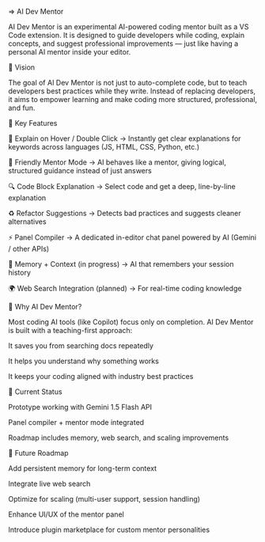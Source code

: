 =>     AI Dev Mentor

AI Dev Mentor is an experimental AI-powered coding mentor built as a VS Code extension.
It is designed to guide developers while coding, explain concepts, and suggest professional improvements — just like having a personal AI mentor inside your editor.

🌟 Vision

The goal of AI Dev Mentor is not just to auto-complete code, but to teach developers best practices while they write. Instead of replacing developers, it aims to empower learning and make coding more structured, professional, and fun.

🚀 Key Features

📝 Explain on Hover / Double Click → Instantly get clear explanations for keywords across languages (JS, HTML, CSS, Python, etc.)

💬 Friendly Mentor Mode → AI behaves like a mentor, giving logical, structured guidance instead of just answers

🔍 Code Block Explanation → Select code and get a deep, line-by-line explanation

♻️ Refactor Suggestions → Detects bad practices and suggests cleaner alternatives

⚡ Panel Compiler → A dedicated in-editor chat panel powered by AI (Gemini / other APIs)

🔄 Memory + Context (in progress) → AI that remembers your session history

🌍 Web Search Integration (planned) → For real-time coding knowledge

🎯 Why AI Dev Mentor?

Most coding AI tools (like Copilot) focus only on completion. AI Dev Mentor is built with a teaching-first approach:

It saves you from searching docs repeatedly

It helps you understand why something works

It keeps your coding aligned with industry best practices

📌 Current Status

Prototype working with Gemini 1.5 Flash API

Panel compiler + mentor mode integrated

Roadmap includes memory, web search, and scaling improvements

🔮 Future Roadmap

 Add persistent memory for long-term context

 Integrate live web search

 Optimize for scaling (multi-user support, session handling)

 Enhance UI/UX of the mentor panel

 Introduce plugin marketplace for custom mentor personalities
